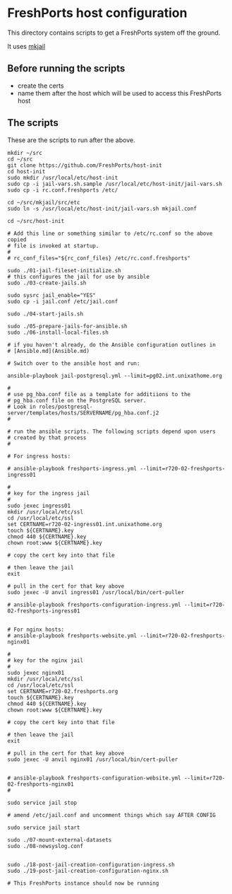 # FreshPorts host configuration

This directory contains scripts to get a FreshPorts system off the ground.

It uses [mkjail](https://github.com/mkjail/mkjail)

## Before running the scripts

* create the certs
* name them after the host which will be used to access this FreshPorts host

## The scripts

These are the scripts to run after the above.

    mkdir ~/src
    cd ~/src
    git clone https://github.com/FreshPorts/host-init
    cd host-init
    sudo mkdir /usr/local/etc/host-init
    sudo cp -i jail-vars.sh.sample /usr/local/etc/host-init/jail-vars.sh
    sudo cp -i rc.conf.freshports /etc/

    cd ~/src/mkjail/src/etc
    sudo ln -s /usr/local/etc/host-init/jail-vars.sh mkjail.conf

    cd ~/src/host-init

    # Add this line or something similar to /etc/rc.conf so the above copied
    # file is invoked at startup.
    #
    # rc_conf_files="${rc_conf_files} /etc/rc.conf.freshports"

    sudo ./01-jail-fileset-initialize.sh
    # this configures the jail for use by ansible
    sudo ./03-create-jails.sh

    sudo sysrc jail_enable="YES"
    sudo cp -i jail.conf /etc/jail.conf

    sudo ./04-start-jails.sh

    sudo ./05-prepare-jails-for-ansible.sh
    sudo ./06-install-local-files.sh

    # if you haven't already, do the Ansible configuration outlines in
    # [Ansible.md](Ansible.md)

    # Switch over to the ansible host and run:

    ansible-playbook jail-postgresql.yml --limit=pg02.int.unixathome.org

    #
    # use pg_hba.conf file as a template for additiions to the
    # pg_hba.conf file on the PostgreSQL server.
    # Look in roles/postgresql-server/templates/hosts/SERVERNAME/pg_hba.conf.j2
    #

    # run the ansible scripts. The following scripts depend upon users
    # created by that process
    #

    # For ingress hosts:

    # ansible-playbook freshports-ingress.yml --limit=r720-02-freshports-ingress01

    #
    # key for the ingress jail
    #
    sudo jexec ingress01
    mkdir /usr/local/etc/ssl
    cd /usr/local/etc/ssl
    set CERTNAME=r720-02-ingress01.int.unixathome.org
    touch ${CERTNAME}.key
    chmod 440 ${CERTNAME}.key
    chown root:www ${CERTNAME}.key

    # copy the cert key into that file

    # then leave the jail
    exit

    # pull in the cert for that key above
    sudo jexec -U anvil ingress01 /usr/local/bin/cert-puller

    # ansible-playbook freshports-configuration-ingress.yml --limit=r720-02-freshports-ingress01


    # For nginx hosts:
    # ansible-playbook freshports-website.yml --limit=r720-02-freshports-nginx01

    #
    # key for the nginx jail
    #
    sudo jexec nginx01
    mkdir /usr/local/etc/ssl
    cd /usr/local/etc/ssl
    set CERTNAME=r720-02.freshports.org
    touch ${CERTNAME}.key
    chmod 440 ${CERTNAME}.key
    chown root:www ${CERTNAME}.key

    # copy the cert key into that file

    # then leave the jail
    exit

    # pull in the cert for that key above
    sudo jexec -U anvil nginx01 /usr/local/bin/cert-puller


    # ansible-playbook freshports-configuration-website.yml --limit=r720-02-freshports-nginx01
    # 

    sudo service jail stop

    # amend /etc/jail.conf and uncomment things which say AFTER CONFIG

    sudo service jail start

    sudo ./07-mount-external-datasets
    sudo ./08-newsyslog.conf


    sudo ./18-post-jail-creation-configuration-ingress.sh
    sudo ./19-post-jail-creation-configuration-nginx.sh

    # This FreshPorts instance should now be running
